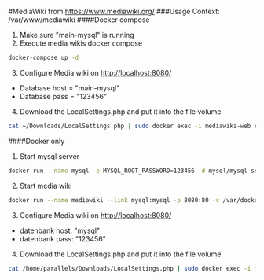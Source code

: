 #MediaWiki
from <https://www.mediawiki.org/>
###Usage
Context: /var/www/mediawiki
####Docker compose
1. Make sure "main-mysql" is running 
2. Execute media wikis docker compose
```bash
docker-compose up -d
```
3. Configure Media wiki on <http://localhost:8080/>
  - Database host = "main-mysql"
  - Database pass = "123456"
4. Download the LocalSettings.php and put it into the file volume
```bash
cat ~/Downloads/LocalSettings.php | sudo docker exec -i mediawiki-web sh -c 'cat > /var/www/html/LocalSettings.php'
```

####Docker only
1. Start mysql server
```bash
docker run --name mysql -e MYSQL_ROOT_PASSWORD=123456 -d mysql/mysql-server:latest
```
2. Start media wiki
```bash
docker run --name mediawiki --link mysql:mysql -p 8080:80 -v /var/docker/mediawiki/www:/var/www/html -d synctree/mediawiki
```
3. Configure Media wiki on <http://localhost:8080/>
  - datenbank host: "mysql"
  - datenbank pass: "123456"
4. Download the LocalSettings.php and put it into the file volume
```bash
cat /home/parallels/Downloads/LocalSettings.php | sudo docker exec -i mediawiki sh -c 'cat > /var/www/html/LocalSettings.php'
```

